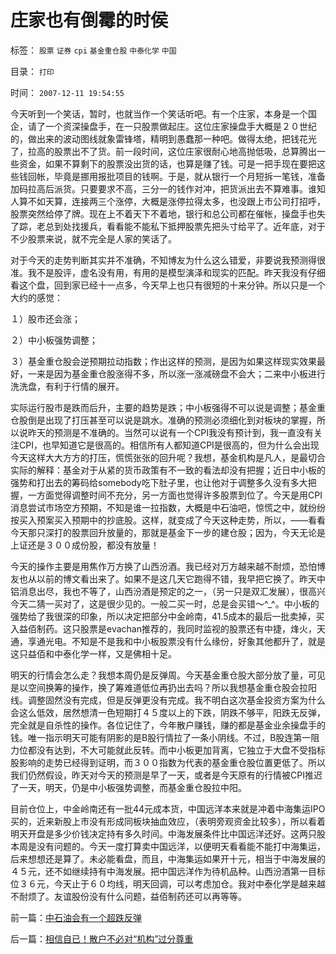 # 庄家也有倒霉的时侯

标签： `股票` `证券` `cpi` `基金重仓股` `中泰化学` `中国` 

目录： `打印`

时间： `2007-12-11 19:54:55`

今天听到一个笑话，暂时，也就当作一个笑话听吧。有一个庄家，本身是一个国企，请了一个资深操盘手，在一只股票做起庄。这位庄家操盘手大概是２０世纪的，做出来的波动图线就象雷锋塔，精明到愚蠢那一种吧。做得太绝，把钱花光了，拉高的股票出不了货。前一段时间，这位庄家很耐心地高抛低吸，总算腾出一些资金，如果不算剩下的股票没出货的话，也算是赚了钱。可是一把手现在要把这些钱回帐，毕竟是挪用报批项目的钱啊。于是，就从银行一个月短拆一笔钱，准备加码拉高后派货。只要要求不高，三分一的钱作对冲，把货派出去不算难事。谁知人算不如天算，连接两三个涨停，大概是涨停拉得太多，也没跟上市公司打招呼，股票突然给停了牌。现在上不着天下不着地，银行和总公司都在催帐，操盘手也失了踪，老总到处找援兵，看看能不能私下抵押股票先把头寸给平了。近年底，对于不少股票来说，就不完全是人家的笑话了。

对于今天的走势判断其实并不准确，不知博友为什么这么错爱，非要说我预测得很准。我不是股评，虚名没有用，有用的是模型演泽和现实的匹配。昨天我没有仔细看这个盘，回到家已经十一点多，今天早上也只有很短的十来分钟。所以只是一个大约的感觉：

１）股市还会涨；

２）中小板强势调整；

３）基金重仓股会逆预期拉动指数；作出这样的预测，是因为如果这样现实效果最好，一来是因为基金重仓股涨得不多，所以涨一涨减磅盘不会大；二来中小板进行洗洗盘，有利于行情的展开。

实际运行股市是跌而后升，主要的趋势是跌；中小板强得不可以说是调整；基金重仓股倒是出现了打压甚至可以说是跳水。准确的预测必须细化到对板块的掌握，所以说昨天的预测是不准确的。当然可以说有一个CPI我没有预计到，我一直没有关注CPI，也早知道它是很高的。相信所有人都知道CPI是很高的，但为什么会出现今天这样大大方方的打压，慌慌张张的回升呢？我想，基金机构是凡人，是最切合实际的解释：基金对于从紧的货币政策有不一致的看法却没有把握；近日中小板的强势和打出去的筹码给somebody吃下肚子里，也让他对于调整多久没有多大把握，一方面觉得调整时间不充分，另一方面也觉得许多股票到位了。今天是用CPI消息尝试市场空方预期，不知是谁一拉指数，大概是中石油吧，惊慌之中，就纷纷按买入预案买入预期中的抄底股。这样，就变成了今天这种走势，所以，——看看今天那只深打的股票回升放量的，那就是基金下一步的建仓股；因为，今天无论是上证还是３００成份股，都没有放量！

今天的操作主要是用焦作万方换了山西汾酒。我已经对万方越来越不耐烦，恐怕博友也从以前的博文看出来了。如果不是这几天它跑得不错，我早把它换了。昨天中铝消息出尽，我也不等了，山西汾酒是预定的之一，（另一只是双汇发展），很高兴今天二猜一买对了，这是很少见的。一般二买一时，总是会买错～^_^。中小板的强势给了我很深的印象，所以决定把部分中金岭南，41.5成本的最后一批卖掉，买入益佰制药。这只股票是evachan推荐的，我同时监视的股票还有中捷，烽火，天通，享通光电。不知是不是我和中小板股票没有什么缘份，好象其他都升了，就是这只益佰和中泰化学一样，又是佛相十足。

明天的行情会怎么走？我想本周仍是反弹周。今天基金重仓股大部分放了量，可见是以空间换筹的操作，换了筹难道低位再扔出去吗？所以我想基金重仓股会拉阳线。调整固然没有完成，但是反弹更没有完成。我不明白这次基金投资方案为什么会这么低效，居然想清一色短期打４５度以上的下跌，阴跌不够平，阳跌无反弹，完全就是自杀性的操作。各位记住了，今年散户赚钱，赚的都是基金业余操盘手的钱。唯一指示明天可能有阴影的是B股行情拉了一条小阴线。不过，B股连第一阻力位都没有达到，不大可能就此反转。而中小板更加背离，它独立于大盘不受指标股影响的走势已经得到证明，而３００指数为代表的基金重仓股位置更低了。所以我们仍然假设，昨天对今天的预测是早了一天，或者是今天原有的行情被CPI推迟了一天，明天，仍是中小板强势调整，而基金重仓股拉中阳。

目前仓位上，中金岭南还有一批44元成本货，中国远洋本来就是冲着中海集运IPO买的，近来新股上市没有形成同板块抽血效应，（表明旁观资金比较多），所以看着明天开盘是多少价钱决定持有多久时间。中海发展条件比中国远洋还好。这两只股本周是没有问题的。今天一度打算卖中国远洋，以便明天看看能不能打中海集运，后来想想还是算了。未必能看盘，而且，中海集运如果开十元，相当于中海发展的４５元，还不如继续持有中海发展。把中国远洋作为待机品种。山西汾酒第一目标位３６元，今天止于６０均线，明天回调，可以考虑加仓。我对中泰化学是越来越不耐烦了。友谊股份没有什么问题，益佰制药还可以再等等。



前一篇：[中石油会有一个超跌反弹](../../../2007/12/11/中石油会有一个超跌反弹.md)

后一篇：[相信自已！散户不必对“机构”过分尊重](../../../2007/12/11/相信自已！散户不必对“机构”过分尊重.md)